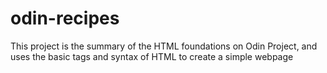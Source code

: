 # odin-recipes

This project is the summary of the HTML foundations on Odin Project, and uses
the basic tags and syntax of HTML to create a simple webpage
